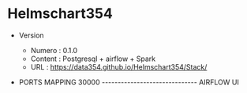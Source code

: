 # Helmschart354
- Version 
     - Numero : 0.1.0
     - Content : Postgresql + airflow + Spark
     - URL : https://data354.github.io/Helmschart354/Stack/

- PORTS MAPPING 
    30000   ------------------------------ AIRFLOW UI
